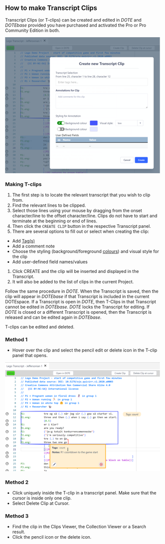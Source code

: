 ## How to make Transcript Clips

Transcript Clips (or T-clips) can be created and edited in _DOTE_ and _DOTEbase_ provided you have purchased and activated the Pro or Pro Community Edition in both.

[![Transcript Clips](images/clips/t-clips.png)](images/clips/t-clips.png)

### Making T-clips

1. The first step is to locate the relevant transcript that you wish to clip from.
1. Find the relevant lines to be clipped.
1. Select those lines using your mouse by dragging from the onset character/line to the offset character/line.
Clips do not have to start and terminate at the beginning or end of lines.
1. Then click the `CREATE CLIP` button in the respective Transcript panel.
1. There are several options to fill out or select when creating the clip:
  - Add [Tag(s)](tags.md)
  - Add a comment note
  - Choose the styling (background/foreground [colours](colour-manager.md)) and visual style for the clip
  - Add user-defined field names/values
1. Click CREATE and the clip will be inserted and displayed in the Transcript.
1. It will also be added to the list of clips in the current Project.

Follow the same procedure in _DOTE_.
When the Transcript is saved, then the clip will appear in _DOTEbase_ if that Transcript is included in the current DOTEspace.
If a Transcript is open in _DOTE_, then T-Clips in that Transcript cannot be edited in _DOTEbase_.
_DOTE_ locks the Transcript for editing.
If _DOTE_ is closed or a different Transcript is opened, then the Transcript is released and can be edited again in _DOTEbase_.

T-clips can be edited and deleted.

### Method 1

- Hover over the clip and select the pencil edit or delete icon in the T-clip panel that opens.

[![Transcript Clips](images/clips/t-clips-delete.png)](images/clips/t-clips-delete.png)

### Method 2

- Click uniquely inside the T-clip in a transcript panel.
Make sure that the cursor is inside only one clip.
- Select Delete Clip at Cursor.

### Method 3

- Find the clip in the Clips Viewer, the Collection Viewer or a Search result.
- Click the pencil icon or the delete icon.
